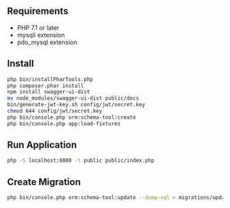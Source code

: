 ## Requirements
* PHP 7.1 or later
* mysqli extension
* pdo_mysql extension

## Install
```bash
php bin/installPharTools.php
php composer.phar install
npm install swagger-ui-dist
mv node_modules/swagger-ui-dist public/docs
bin/generate-jwt-key.sh config/jwt/secret.key
chmod 644 config/jwt/secret.key
php bin/console.php orm:schema-tool:create
php bin/console.php app:load-fixtures
```

## Run Application
```bash
php -S localhost:8080 -t public public/index.php
```

## Create Migration

```bash
php bin/console.php orm:schema-tool:update --dump-sql > migrations/update_$(date +%Y%m%d%H%M%S).sql
```
